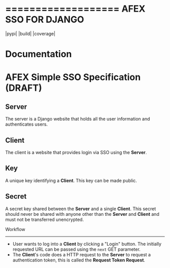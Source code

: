 ===================
AFEX SSO FOR DJANGO
===================

|pypi| |build| |coverage|

# Documentation


# AFEX Simple SSO Specification (DRAFT)


## Server

The server is a Django website that holds all the user information and
authenticates users.

## Client

The client is a website that provides login via SSO using the **Server**.

## Key

A unique key identifying a **Client**. This key can be made public.

## Secret

A secret key shared between the **Server** and a single **Client**. This secret
should never be shared with anyone other than the **Server** and **Client** and
must not be transferred unencrypted.

Workflow

---
- User wants to log into a **Client** by clicking a "Login" button. The
  initially requested URL can be passed using the `next` GET parameter.
- The **Client**'s  code does a HTTP request to the **Server** to request a
  authentication token, this is called the **Request Token Request**.



